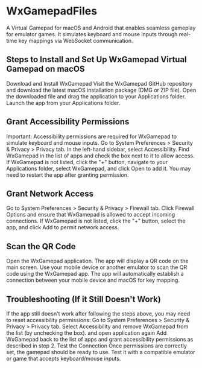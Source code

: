 # WxGamepadFiles
A Virtual Gamepad for macOS and Android that enables seamless gameplay for emulator games. It simulates keyboard and mouse inputs through real-time key mappings via WebSocket communication.
<h2 align="left">Steps to Install and Set Up WxGamepad Virtual Gamepad on macOS</h2>

Download and Install WxGamepad
Visit the WxGamepad GitHub repository and download the latest macOS installation package (DMG or ZIP file).
Open the downloaded file and drag the application to your Applications folder.
Launch the app from your Applications folder.
<h2 align="left">Grant Accessibility Permissions</h2>
Important: Accessibility permissions are required for WxGamepad to simulate keyboard and mouse inputs.
Go to System Preferences > Security & Privacy > Privacy tab.
In the left-hand sidebar, select Accessibility.
Find WxGamepad in the list of apps and check the box next to it to allow access.
If WxGamepad is not listed, click the "+" button, navigate to your Applications folder, select WxGamepad, and click Open to add it.
You may need to restart the app after granting permission.
<h2 align="left">Grant Network Access</h2>
Go to System Preferences > Security & Privacy > Firewall tab.
Click Firewall Options and ensure that WxGamepad is allowed to accept incoming connections.
If WxGamepad is not listed, click the "+" button, select the app, and click Add to permit network access.
<h2 align="left">Scan the QR Code</h2>
Open the WxGamepad application.
The app will display a QR code on the main screen.
Use your mobile device or another emulator to scan the QR code using the WxGamepad app.
The app will automatically establish a connection between your mobile device and macOS for key mapping.
<h2 align="left">Troubleshooting (If it Still Doesn't Work)</h2>
If the app still doesn't work after following the steps above, you may need to reset accessibility permissions:
Go to System Preferences > Security & Privacy > Privacy tab.
Select Accessibility and remove WxGamepad from the list (by unchecking the box).
and open application again 
Add WxGamepad back to the list of apps and grant accessibility permissions as described in step 2.
Test the Connection
Once permissions are correctly set, the gamepad should be ready to use. Test it with a compatible emulator or game that accepts keyboard/mouse inputs.
